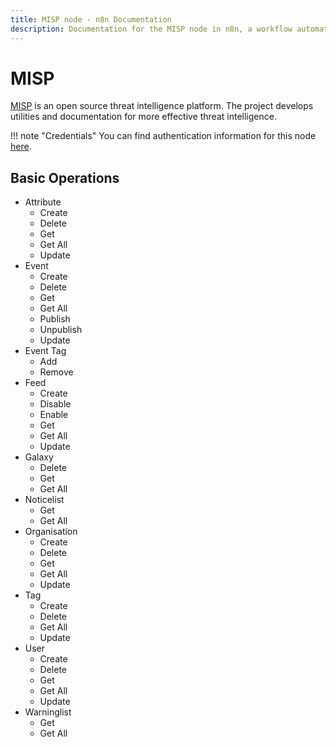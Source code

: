 ```yaml
---
title: MISP node - n8n Documentation
description: Documentation for the MISP node in n8n, a workflow automation platform. Includes details of operations and configuration, and links to examples and credentials information.
---
```


# MISP

[MISP](https://www.misp-project.org/) is an open source threat intelligence platform. The project develops utilities and documentation for more effective threat intelligence. 

!!! note "Credentials"
    You can find authentication information for this node [here](/integrations/builtin/credentials/misp/).


## Basic Operations

* Attribute
    * Create
    * Delete
    * Get
    * Get All
    * Update
* Event
    * Create
    * Delete
    * Get
    * Get All
    * Publish
    * Unpublish
    * Update
* Event Tag
    * Add
    * Remove
* Feed
    * Create
    * Disable
    * Enable
    * Get
    * Get All
    * Update
* Galaxy
    * Delete
    * Get
    * Get All
* Noticelist
    * Get
    * Get All
* Organisation
    * Create
    * Delete
    * Get
    * Get All
    * Update
* Tag
    * Create
    * Delete
    * Get All
    * Update
* User
    * Create
    * Delete
    * Get
    * Get All
    * Update
* Warninglist
    * Get
    * Get All

